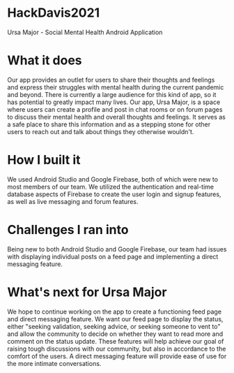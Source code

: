 # HackDavis2021
Ursa Major - Social Mental Health Android Application

# What it does
Our app provides an outlet for users to share their thoughts and feelings and express their struggles with mental health during the current pandemic and beyond. There is currently a large audience for this kind of app, so it has potential to greatly impact many lives. Our app, Ursa Major, is a space where users can create a profile and post in chat rooms or on forum pages to discuss their mental health and overall thoughts and feelings. It serves as a safe place to share this information and as a stepping stone for other users to reach out and talk about things they otherwise wouldn't.

# How I built it
We used Android Studio and Google Firebase, both of which were new to most members of our team. We utilized the authentication and real-time database aspects of Firebase to create the user login and signup features, as well as live messaging and forum features.

# Challenges I ran into
Being new to both Android Studio and Google Firebase, our team had issues with displaying individual posts on a feed page and implementing a direct messaging feature.

# What's next for Ursa Major
We hope to continue working on the app to create a functioning feed page and direct messaging feature. We want our feed page to display the status, either "seeking validation, seeking advice, or seeking someone to vent to" and allow the community to decide on whether they want to read more and comment on the status update. These features will help achieve our goal of raising tough discussions with our community, but also in accordance to the comfort of the users. A direct messaging feature will provide ease of use for the more intimate conversations.
